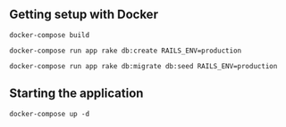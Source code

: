 ## Getting setup with Docker
`docker-compose build`

`docker-compose run app rake db:create RAILS_ENV=production`

`docker-compose run app rake db:migrate db:seed RAILS_ENV=production`

## Starting the application
`docker-compose up -d`
